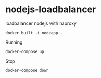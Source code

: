 # nodejs-loadbalancer
loadbalancer nodejs with haproxy
```
docker built -t nodeapp .
```
Running
```
docker-compose up
```
Stop
```
docker-compose down
```
